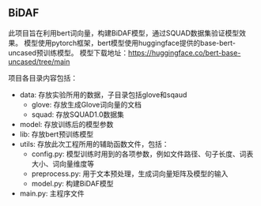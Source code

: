 ## BiDAF

此项目旨在利用bert词向量，构建BiDAF模型，通过SQUAD数据集验证模型效果。
模型使用pytorch框架，bert模型使用huggingface提供的base-bert-uncased预训练模型。
模型下载地址：https://huggingface.co/bert-base-uncased/tree/main

项目各目录内容包括：
+ data: 存放实验所用的数据，子目录包括glove和sqaud
    + glove: 存放生成Glove词向量的文档
    + squad: 存放SQUAD1.0数据集
+ model: 存放训练后的模型参数
+ lib: 存放bert预训练模型
+ utils: 存放此次工程所用的辅助函数文件，包括：
    + config.py: 模型训练时用到的各项参数，例如文件路径、句子长度、词表大小、词向量维度等
    + preprocess.py: 用于文本预处理，生成词向量矩阵及模型的输入
    + model.py: 构建BiDAF模型
+ main.py: 主程序文件